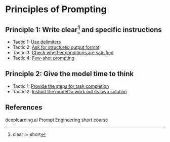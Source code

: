 # Principles of Prompting

## Principle 1: Write **clear**[^1] and **specific** instructions

- Tactic 1: [Use delimiters](../72)
- Tactic 2: [Ask for structured output format](../73) 
- Tactic 3: [Check whether conditions are satisfied](../74)
- Tactic 4: [Few-shot prompting](../75)

## Principle 2:  Give the model time to think

- Tactic 1: [Provide the steps for task completion](../76)
- Tactic 2: [Instuct the model to work out its own solution](../77)


## References

[deeplearning.ai Prompt Engineering short course](https://learn.deeplearning.ai/courses/chatgpt-prompt-eng)


[^1]: clear != short
